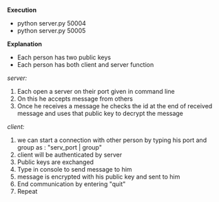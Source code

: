 **Execution**

* python server.py 50004
* python server.py 50005

**Explanation**

- Each person has two public keys
- Each person has both client and server function

*server:*

1. Each open a server on their port given in command line 
2. On this he accepts message from others
3. Once he receives a message he checks the id at the end of received message and uses that public key to decrypt the message

*client:*

1. we can start a connection with other person by typing his port and group as : "serv_port | group"
2. client will be authenticated by server
3. Public keys are exchanged
4. Type in console to send message to him
5. message is encrypted with his public key and sent to him
6. End communication by entering "quit"
7. Repeat


